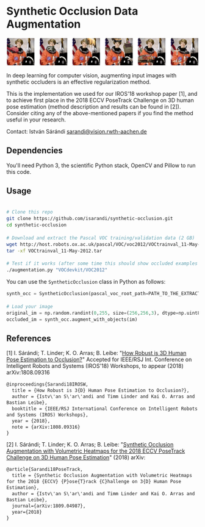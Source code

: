 # Synthetic Occlusion Data Augmentation

![Occlusion augmented examples](examples.jpg)

In deep learning for computer vision, augmenting input images with synthetic occluders is an effective regularization method.

This is the implementation we used for our IROS'18 workshop paper [1], and to achieve first place in the 2018 ECCV PoseTrack Challenge on 3D human pose estimation (method description and results can be found in [2]). Consider citing any of the above-mentioned papers if you find the method useful in your research.

Contact: István Sárándi <sarandi@vision.rwth-aachen.de>

## Dependencies 
You'll need Python 3, the scientific Python stack, OpenCV and Pillow to run this code.

## Usage

```bash

# Clone this repo
git clone https://github.com/isarandi/synthetic-occlusion.git
cd synthetic-occlusion

# Download and extract the Pascal VOC training/validation data (2 GB)
wget http://host.robots.ox.ac.uk/pascal/VOC/voc2012/VOCtrainval_11-May-2012.tar
tar -xf VOCtrainval_11-May-2012.tar

# Test if it works (after some time this should show occluded examples of the "astronaut" image, like above)
./augmentation.py "VOCdevkit/VOC2012"
```

You can use the `SyntheticOcclusion` class in Python as follows:

```python 
synth_occ = SyntheticOcclusion(pascal_voc_root_path=PATH_TO_THE_EXTRACTED_VOC2012_DIR)

# Load your image
original_im = np.random.randint(0,255, size=(256,256,3), dtype=np.uint8)
occluded_im = synth_occ.augment_with_objects(im)
```


## References

[1] I. Sárándi; T. Linder; K. O. Arras; B. Leibe: "[How Robust is 3D Human Pose Estimation to Occlusion?](https://arxiv.org/abs/1808.09316)" Accepted for IEEE/RSJ Int. Conference on Intelligent Robots and Systems (IROS'18) Workshops, to appear (2018) arXiv:1808.09316

```
@inproceedings{Sarandi18IROSW,
  title = {How Robust is 3{D} Human Pose Estimation to Occlusion?},
  author = {Istv\'an S\'ar\'andi and Timm Linder and Kai O. Arras and Bastian Leibe},
  booktitle = {IEEE/RSJ International Conference on Intelligent Robots and Systems (IROS) Workshops},
  year = {2018},
  note = {arXiv:1808.09316}
}
```

[2] I. Sárándi; T. Linder; K. O. Arras; B. Leibe: "[Synthetic Occlusion Augmentation with Volumetric Heatmaps for the 2018 ECCV PoseTrack Challenge on 3D Human Pose Estimation](https://arxiv.org/abs/1808.04987)" (2018) arXiv:

```
@article{Sarandi18PoseTrack,
  title = {Synthetic Occlusion Augmentation with Volumetric Heatmaps for the 2018 {ECCV} {P}ose{T}rack {C}hallenge on 3{D} Human Pose Estimation},
  author = {Istv\'an S\'ar\'andi and Timm Linder and Kai O. Arras and Bastian Leibe},
  journal={arXiv:1809.04987},
  year={2018}
}
```
